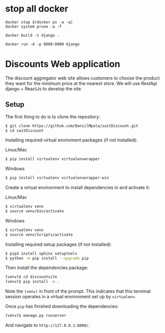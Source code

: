 
# stop all docker 
```
docker stop $(docker ps -a -q)
docker system prune -a -f

docker build -t django .

docker run -d -p 8000:8000 django
```







# Discounts Web application

The discount aggregator web site allows customers to choose the product they want for the minimum price at the nearest store.
We will use RestApi django + ReactJs to develop the site

## Setup

The first thing to do is to clone the repository:

```sh
$ git clone https://github.com/DaniilMpala/saitDiscount.git
$ cd saitDiscount
```

Installing required virtual enviroment packages (if not installed):

Linux/Mac

```sh
$ pip install virtualenv virtualenvwrapper
```

Windows

```sh
$ pip install virtualenv virtualenvwrapper-win
```

Create a virtual environment to install dependencies in and activate it:

Linux/Mac

```sh
$ virtualenv venv
$ source venv/bin/activate
```

Windows

```sh
$ virtualenv venv
$ source venv/Scripts/activate
```

Installing required setup packages (if not installed):

```sh
$ pip3 install sphinx setuptools
$ python -m pip install --upgrade pip
```

Then install the dependencies package:

```sh
(venv)$ cd discountsite
(venv)$ pip install -e .
```
Note the `(venv)` in front of the prompt. This indicates that this terminal
session operates in a virtual environment set up by `virtualenv`.

Once `pip` has finished downloading the dependencies:
```sh
(venv)$ manage.py runserver
```
And navigate to `http://127.0.0.1:8000/`.




